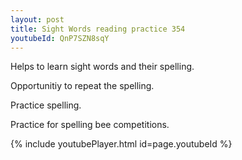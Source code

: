 ```yaml
---
layout: post
title: Sight Words reading practice 354
youtubeId: QnP7SZN8sqY
---
```

 
 
Helps to learn sight words and their spelling.

Opportunitiy to repeat the spelling. 

Practice spelling. 
 
Practice for spelling bee competitions. 
 
{% include youtubePlayer.html id=page.youtubeId %}
 
 
